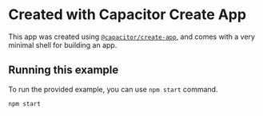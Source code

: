 # Created with Capacitor Create App

This app was created using [`@capacitor/create-app`](https://github.com/ionic-team/create-capacitor-app),
and comes with a very minimal shell for building an app.

## Running this example

To run the provided example, you can use `npm start` command.

```bash
npm start
```
